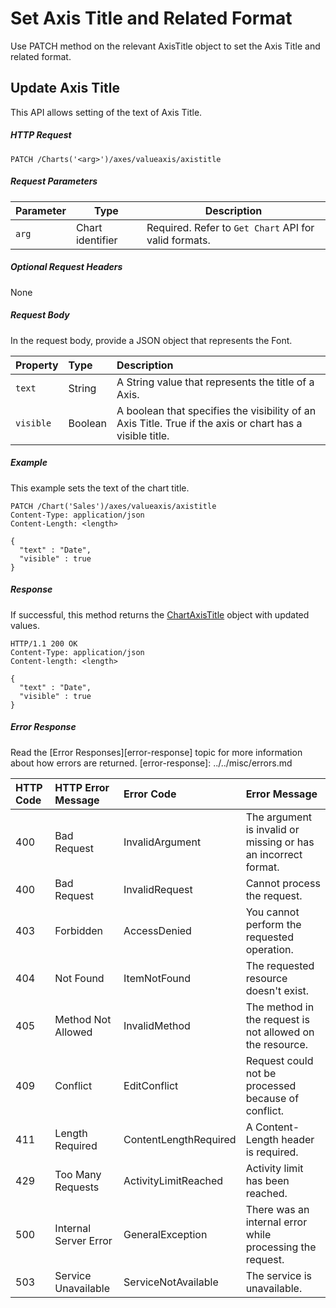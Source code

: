 # Set Axis Title and Related Format

Use PATCH method on the relevant AxisTitle object to set the Axis Title and related format.

## Update Axis Title

This API allows setting of the text of Axis Title. 

##### HTTP Request
```
PATCH /Charts('<arg>')/axes/valueaxis/axistitle

```

##### Request Parameters
Parameter       | Type   | Description
--------------- | ------ | ------------
 `arg`| Chart identifier | Required. Refer to `Get Chart` API for valid formats.
 

##### Optional Request Headers
None

##### Request Body

In the request body, provide a JSON object that represents the Font.

| Property         | Type    |Description| 
|:-----------------|:--------|:----------|
| `text` | String |A String value that represents the title of a Axis. | 
| `visible` | Boolean |A boolean that specifies the visibility of an Axis Title. True if the axis or chart has a visible title.  |


##### Example 


This example sets the text of the chart title.

<!-- { "blockType": "request", "name": "set-chart-axistitle" } -->
```http
PATCH /Chart('Sales')/axes/valueaxis/axistitle
Content-Type: application/json
Content-Length: <length>

{
  "text" : "Date",
  "visible" : true
}
```

##### Response

If successful, this method returns the [ChartAxisTitle](../../resources/chartAxisTitle.md) object with updated values.

<!-- { "blockType": "response", "@odata.type": "ChartAxisTitle" } -->
```http
HTTP/1.1 200 OK
Content-Type: application/json
Content-length: <length>

{
  "text" : "Date",
  "visible" : true
}
```


##### Error Response

Read the [Error Responses][error-response] topic for more information about how errors are returned.
[error-response]: ../../misc/errors.md

 HTTP Code | HTTP Error Message | Error Code           | Error Message
:----------|:-------------------|:---------------------|:---------------------------------------------------------
 400       | Bad Request        | InvalidArgument      |The argument is invalid or missing or has an incorrect format. 
 400       | Bad Request        | InvalidRequest       | Cannot process the request.
 403       | Forbidden          | AccessDenied         | You cannot perform the requested operation.
 404       | Not Found          | ItemNotFound         | The requested resource doesn't exist.
 405       | Method Not Allowed | InvalidMethod        | The method in the request is not allowed on the resource. 
 409       | Conflict           | EditConflict         | Request could not be processed because of conflict.
 411       | Length Required    | ContentLengthRequired| A Content-Length header is required.
 429       |Too Many Requests        |ActivityLimitReached|Activity limit has been reached.
 500       | Internal Server Error|GeneralException    | There was an internal error while processing the request.
 503       | Service Unavailable| ServiceNotAvailable  | The service is unavailable.